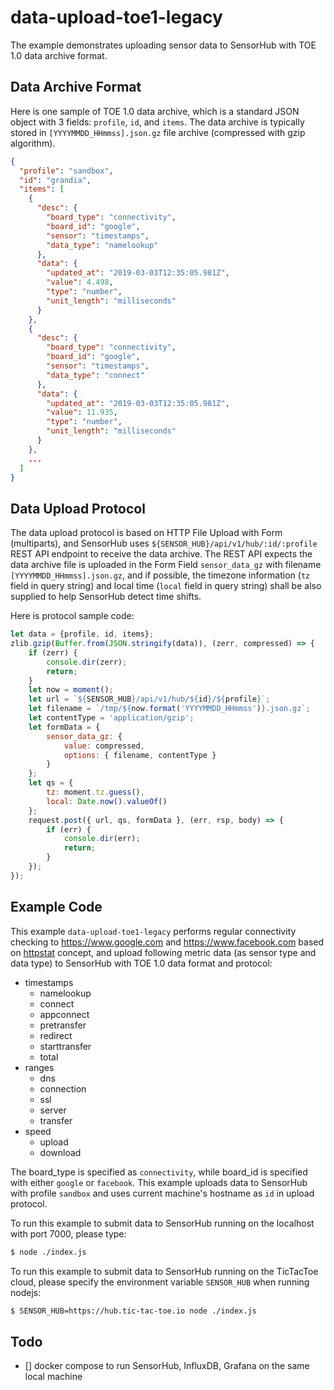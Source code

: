 
# data-upload-toe1-legacy

The example demonstrates uploading sensor data to SensorHub with TOE 1.0 data archive format.

## Data Archive Format

Here is one sample of TOE 1.0 data archive, which is a standard JSON object with 3 fields: `profile`, `id`, and `items`. The data archive is typically stored in `[YYYYMMDD_HHmmss].json.gz` file archive (compressed with gzip algorithm).

```json
{
  "profile": "sandbox",
  "id": "grandia",
  "items": [
    {
      "desc": {
        "board_type": "connectivity",
        "board_id": "google",
        "sensor": "timestamps",
        "data_type": "namelookup"
      },
      "data": {
        "updated_at": "2019-03-03T12:35:05.981Z",
        "value": 4.498,
        "type": "number",
        "unit_length": "milliseconds"
      }
    },
    {
      "desc": {
        "board_type": "connectivity",
        "board_id": "google",
        "sensor": "timestamps",
        "data_type": "connect"
      },
      "data": {
        "updated_at": "2019-03-03T12:35:05.981Z",
        "value": 11.935,
        "type": "number",
        "unit_length": "milliseconds"
      }
    },
    ...
  ]
}
```

## Data Upload Protocol

The data upload protocol is based on HTTP File Upload with Form (multiparts), and SensorHub uses `${SENSOR_HUB}/api/v1/hub/:id/:profile` REST API endpoint to receive the data archive. The REST API expects the data archive file is uploaded in the Form Field `sensor_data_gz` with filename `[YYYYMMDD_HHmmss].json.gz`, and if possible, the timezone information (`tz` field in query string) and local time (`local` field in query string) shall be also supplied to help SensorHub detect time shifts.

Here is protocol sample code:

```javascript
let data = {profile, id, items};
zlib.gzip(Buffer.from(JSON.stringify(data)), (zerr, compressed) => {
    if (zerr) {
        console.dir(zerr);
        return;
    }
    let now = moment();
    let url = `${SENSOR_HUB}/api/v1/hub/${id}/${profile}`;
    let filename = `/tmp/${now.format('YYYYMMDD_HHmmss')}.json.gz`;
    let contentType = 'application/gzip';
    let formData = {
        sensor_data_gz: {
            value: compressed,
            options: { filename, contentType }
        }
    };
    let qs = {
        tz: moment.tz.guess(),
        local: Date.now().valueOf()
    };
    request.post({ url, qs, formData }, (err, rsp, body) => {
        if (err) {
            console.dir(err);
            return;
        }
    });
});
```


## Example Code

This example `data-upload-toe1-legacy` performs regular connectivity checking to https://www.google.com and https://www.facebook.com based on [httpstat](https://github.com/reorx/httpstat) concept, and upload following metric data (as sensor type and data type) to SensorHub with TOE 1.0 data format and protocol:

- timestamps
  - namelookup
  - connect
  - appconnect
  - pretransfer
  - redirect
  - starttransfer
  - total
- ranges
  - dns
  - connection
  - ssl
  - server
  - transfer
- speed
  - upload
  - download

The board_type is specified as `connectivity`, while board_id is specified with either `google` or `facebook`. This example uploads data to SensorHub with profile `sandbox` and uses current machine's hostname as `id` in upload protocol.


To run this example to submit data to SensorHub running on the localhost with port 7000, please type:

```bash
$ node ./index.js
```

To run this example to submit data to SensorHub running on the TicTacToe cloud, please specify the environment variable `SENSOR_HUB` when running nodejs:

```bash
$ SENSOR_HUB=https://hub.tic-tac-toe.io node ./index.js
```


## Todo

- [] docker compose to run SensorHub, InfluxDB, Grafana on the same local machine